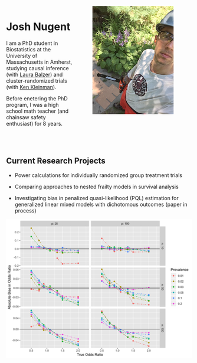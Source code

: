 <img style="float: right;" src="images/chainsaw1.jpg" alt="What I look like" hspace="50">

# Josh Nugent

I am a PhD student in Biostatistics at the University of Massachusetts in Amherst, studying causal inference (with [Laura Balzer](https://www.balzerlab.com/)) and cluster-randomized trials (with [Ken Kleinman](https://www.kleinman.science/)).

Before enetering the PhD program, I was a high school math teacher (and chainsaw safety enthusiast) for 8 years.
<br/>
<br/>
<br/>
<br/>

## Current Research Projects
 + Power calculations for individually randomized group treatment trials
 
 + Comparing approaches to nested frailty models in survival analysis

 + Investigating bias in penalized quasi-likelihood (PQL) estimation for generalized linear mixed models with dichotomous outcomes (paper in process)

<img align = "bottom" src="images/bias_pql_sbs1.png" alt="Bias in PQL estimation (plot)">
